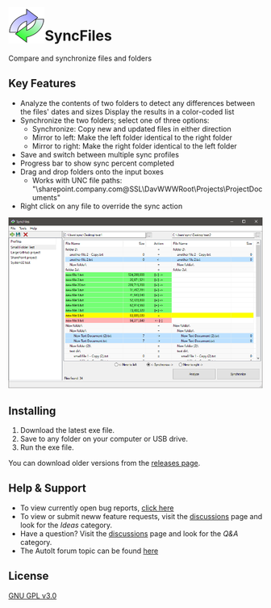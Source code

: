 <img align="left" width="72" height="72" src="resources/logo.png" alt="logo">

# SyncFiles

Compare and synchronize files and folders



Key Features
---
* Analyze the contents of two folders to detect any differences between the files' dates and sizes
  Display the results in a color-coded list
* Synchronize the two folders; select one of three options:
  * Synchronize: Copy new and updated files in either direction
  * Mirror to left: Make the left folder identical to the right folder
  * Mirror to right: Make the right folder identical to the left folder
* Save and switch between multiple sync profiles
* Progress bar to show sync percent completed
* Drag and drop folders onto the input boxes
  * Works with UNC file paths: "\\sharepoint.company.com@SSL\DavWWWRoot\Projects\ProjectDocuments"
* Right click on any file to override the sync action

![screenshot](resources/screenshot.png?raw=true "screenshot")

Installing
---
1. Download the latest exe file.
2. Save to any folder on your computer or USB drive.
2. Run the exe file.

You can download older versions from the [releases page](https://github.com/KurtisLiggett/SyncFiles/releases).

Help & Support
---
* To view currently open bug reports, [click here](https://github.com/KurtisLiggett/SyncFiles/issues)
* To view or submit neww feature requests, visit the [discussions](https://github.com/KurtisLiggett/SyncFiles/discussions/categories/ideas) page and look for the _Ideas_ category.
* Have a question? Visit the [discussions](https://github.com/KurtisLiggett/SyncFiles/discussions/categories/q-a) page and look for the _Q&A_ category.
* The AutoIt forum topic can be found [here](https://www.autoitscript.com/forum/topic/208686-syncfiles-file-and-folder-synchronization-tool/)

License
---
[GNU GPL v3.0](https://github.com/KurtisLiggett/SyncFiles/blob/main/LICENSE)
